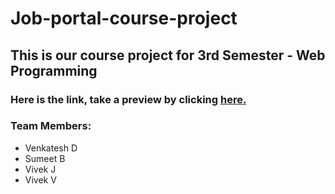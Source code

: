 # Job-portal-course-project
## This is our course project for 3rd Semester - Web Programming
### Here is the link, take a preview by clicking <a href="https://kls-gogte-institute-of-technology-bgm.github.io/web-lab-project-group-web-06/">here.</a>
### Team Members:
<ul>
  <li>Venkatesh D</li>
  <li>Sumeet B</li>
  <li>Vivek J</li>
  <li>Vivek V</li>
</ul>
